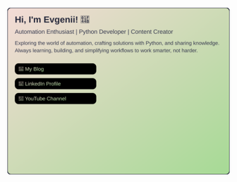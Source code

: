 [![Dynamic Profile Card](https://raw.githubusercontent.com/jekwwer/jekwwer/main/assets/profile-card.svg)](https://jekwwer.github.io/jekwwer)
